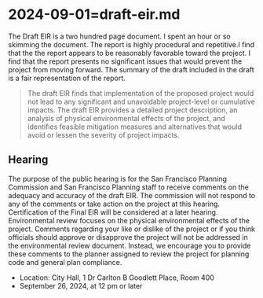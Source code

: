 # 2024-09-01=draft-eir.md

The Draft EIR is a two hundred page document. I spent an hour or so skimming the document. The report is highly procedural and repetitive.I find that the the report appears to be reasonably favorable toward the project. I find that the report presents no significant issues that would prevent the project from moving forward. The summary of the draft included in the draft is a fair representation of the report.

>The draft EIR finds that implementation of the proposed project would not lead to any significant and unavoidable project-level or cumulative impacts. The draft EIR provides a detailed project description, an analysis of physical environmental effects of the project, and identifies feasible mitigation measures and
alternatives that would avoid or lessen the severity of project impacts.

## Hearing

The purpose of the public hearing is for the San Francisco Planning Commission and San Francisco Planning staff to receive comments on the adequacy and accuracy of the draft EIR. The commission will not respond
to any of the comments or take action on the project at this hearing. Certification of the Final EIR will be considered at a later hearing. Environmental review focuses on the physical environmental effects of the project. Comments regarding your like or dislike of the project or if you think officials should approve or disapprove the project will not be addressed in the environmental review document. Instead, we encourage you to provide these comments to the planner assigned to review the project for planning code and general
plan compliance.

* Location: City Hall, 1 Dr Carlton B Goodlett Place, Room 400
* September 26, 2024, at 12 pm or later

